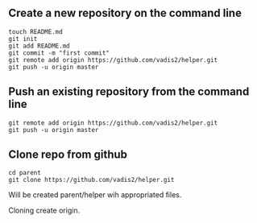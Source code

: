 ## Create a new repository on the command line

```
touch README.md
git init
git add README.md
git commit -m "first commit"
git remote add origin https://github.com/vadis2/helper.git
git push -u origin master
```
## Push an existing repository from the command line

```
git remote add origin https://github.com/vadis2/helper.git
git push -u origin master
```
## Clone repo from github

```
cd parent
git clone https://github.com/vadis2/helper.git
```

Will be created parent/helper wih appropriated files.

Cloning create origin.